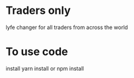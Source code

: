 # Traders only
lyfe changer for all traders from across the world

# To use code
install
yarn install
or
npm install
